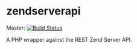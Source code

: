 zendserverapi
=============

Master: [![Build Status](https://secure.travis-ci.org/iwalz/zendserverapi.png?branch=master)](http://travis-ci.org/iwalz/zendserverapi)

A PHP wrapper against the REST Zend Server API.
